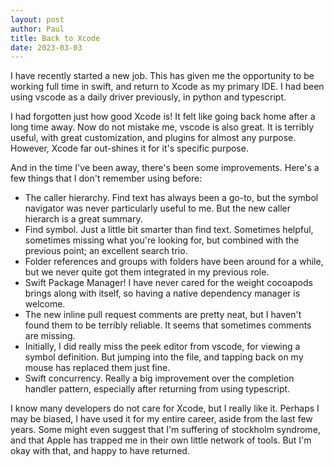 ```yaml
---
layout: post
author: Paul
title: Back to Xcode
date: 2023-03-03
---
```


I have recently started a new job.
This has given me the opportunity to be working full time in swift, and return to Xcode as my primary IDE.
I had been using vscode as a daily driver previously, in python and typescript.

I had forgotten just how good Xcode is! It felt like going back home after a long time away.
Now do not mistake me, vscode is also great.
It is terribly useful, with great customization, and plugins for almost any purpose.
However, Xcode far out-shines it for it's specific purpose.

And in the time I've been away, there's been some improvements. Here's a few things that I don't remember using before:
* The caller hierarchy. Find text has always been a go-to, but the symbol navigator was never particularly useful to me. But the new caller hierarch is a great summary.
* Find symbol. Just a little bit smarter than find text. Sometimes helpful, sometimes missing what you're looking for, but combined with the previous point; an excellent search trio.
* Folder references and groups with folders have been around for a while, but we never quite got them integrated in my previous role. 
* Swift Package Manager! I have never cared for the weight cocoapods brings along with itself, so having a native dependency manager is welcome. 
* The new inline pull request comments are pretty neat, but I haven't found them to be terribly reliable. It seems that sometimes comments are missing.
* Initially, I did really miss the peek editor from vscode, for viewing a symbol definition. But jumping into the file, and tapping back on my mouse has replaced them just fine. 
* Swift concurrency. Really a big improvement over the completion handler pattern, especially after returning from using typescript.

I know many developers do not care for Xcode, but I really like it.
Perhaps I may be biased, I have used it for my entire career, aside from the last few years.
Some might even suggest that I'm suffering of stockholm syndrome, and that Apple has trapped me in their own little network of tools.
But I'm okay with that, and happy to have returned.
